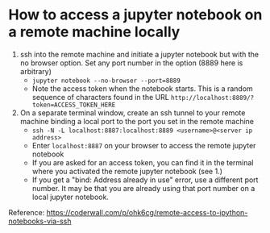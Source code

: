 # How to access a jupyter notebook on a remote machine locally

1. ssh into the remote machine and initiate a jupyter notebook but with the no browser option. Set any port number in the option (8889 here is arbitrary)
    - `jupyter notebook --no-browser --port=8889`
    - Note the access token when the notebook starts. This is a random sequence of characters found in the URL `http://localhost:8889/?token=ACCESS_TOKEN_HERE`
2. On a separate terminal window, create an ssh tunnel to your remote machine binding a local port to the port you set in the remote machine
    - `ssh -N -L localhost:8887:localhost:8889 <username>@<server ip address>`
    - Enter `localhost:8887` on your browser to access the remote jupyter notebook
    - If you are asked for an access token, you can find it in the terminal where you activated the remote jupyter notebook (see 1.)
    - If you get a "bind: Address already in use" error, use a different port number. It may be that you are already using that port number on a local jupyter notebook.

Reference: https://coderwall.com/p/ohk6cg/remote-access-to-ipython-notebooks-via-ssh
